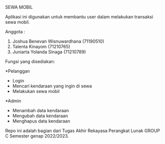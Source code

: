 SEWA MOBIL

Aplikasi ini digunakan untuk membantu user
dalam melakukan transaksi sewa mobil.

Anggota : 
1. Joshua Benevan Wisnuwardhana (71190510)
2. Talenta Kinayom (71210765)
3. Juniarta Yolanda Sinaga (71210789)

Fungsi yang disediakan:

*Pelanggan
- Login
- Mencari kendaraan yang ingin di sewa
- Melakukan sewa mobil

*Admin
- Menambah data kendaraan 
- Mengubah data kendaraan 
- Menghapus data kendaraan


Repo ini adalah bagian dari Tugas Akhir Rekayasa Perangkat Lunak GROUP C Semester genap 2022/2023. 
